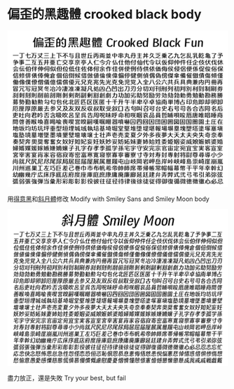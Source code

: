 # 偏歪的黑趣體 crooked black body
![](https://raw.githubusercontent.com/FWHP-Enfun/Crooked-Black-Fun/main/Picture/1.png)

用[得意黑](https://github.com/atelier-anchor/smiley-sans)和[斜月體](https://github.com/onichan0923/smiley-moon)修改
Modify with Smiley Sans and Smiley Moon body

![](https://raw.githubusercontent.com/FWHP-Enfun/Crooked-Black-Fun/main/Picture/2.png)

盡力放正，還是失敗
Try your best, but fail
